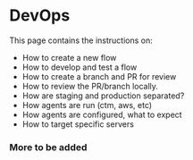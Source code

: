 # DevOps

This page contains the instructions on:

- How to create a new flow
- How to develop and test a flow
- How to create a branch and PR for review
- How to review the PR/branch locally.
- How are staging and production separated?
- How agents are run (ctm, aws, etc)
- How agents are configured, what to expect
- How to target specific servers

### More to be added